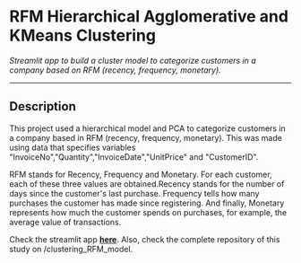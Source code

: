 # RFM Hierarchical Agglomerative and KMeans Clustering

*Streamlit app to build a cluster model to categorize customers in a company based on RFM (recency, frequency, monetary).*

----

## Description

This project used a hierarchical model and PCA to categorize customers in a company based in RFM (recency, frequency, monetary). This was made using data that specifies variables "InvoiceNo","Quantity","InvoiceDate","UnitPrice" and "CustomerID".

RFM stands for Recency, Frequency and Monetary. For each customer, each of these three values ​​are obtained.Recency stands for the number of days since the customer's last purchase. Frequency tells how many purchases the customer has made since registering. And finally, Monetary represents how much the customer spends on purchases, for example, the average value of transactions.

Check the streamlit app [**here**](https://app-cluster-hierarchical-kmeans-rfm.streamlit.app/). Also, check the complete repository of this study on /clustering_RFM_model.


